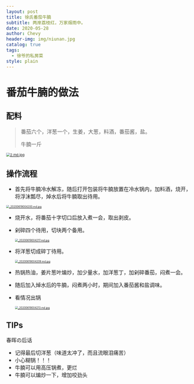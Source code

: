 ```yaml
---
layout: post
title: 徐氏番茄牛腩
subtitle: 两岸荔枝红，万家烟雨中。
date: 2020-05-28
author: Chevy
header-img: img/niunan.jpg
catalog: true
tags:
  - 徐爷的私房菜
style: plain
---
```


# 番茄牛腩的做法

## 配料

> 番茄六个，洋葱一个，生姜，大葱，料酒，番茄酱，盐。
>
> 牛腩一斤

[<img src="http://img.xuchunhui.top/images/2020/06/19/2.md.jpg" alt="2.md.jpg" style="zoom:67%;" />](http://img.xuchunhui.top/image/c0m)

## 操作流程

- 首先将牛腩​​冷水解冻，随后打开包装将牛腩放置在冷水锅内，加料酒，烧开，将浮沫瓢尽，焯水后将牛腩取出待用。

[<img src="http://img.xuchunhui.top/images/2020/06/19/_20200619004200.md.jpg" alt="_20200619004200.md.jpg" style="zoom:50%;" />](http://img.xuchunhui.top/image/9VL)

- 烧开水，将番茄十字切口后放入煮一会，取出剥皮。
  
- 剁碎四个待用，切块两个备用。
  
  [<img src="http://img.xuchunhui.top/images/2020/06/19/_20200619004217.md.jpg" alt="_20200619004217.md.jpg" style="zoom:50%;" />](http://img.xuchunhui.top/image/88qT)
  
- 将洋葱切成碎丁待用。

  [<img src="http://img.xuchunhui.top/images/2020/06/19/_20200619004209.md.jpg" alt="_20200619004209.md.jpg" style="zoom:50%;" />](http://img.xuchunhui.top/image/86AQ)

- 热锅热油，姜片葱叶煸炒，加少量水，加洋葱丁，加剁碎番茄，闷煮一会。

- 随后加入焯水后的牛腩，闷煮两小时，期间加入番茄酱和盐调味。

- 看情况出锅

  [<img src="http://img.xuchunhui.top/images/2020/06/19/_20200619004213.md.jpg" alt="_20200619004213.md.jpg" style="zoom:50%;" />](http://img.xuchunhui.top/image/jEH)

## TIPs

春晖の后话

- 记得最后切洋葱（味道太冲了，而且流眼泪痛苦）
- 小心糊锅！！！
- 牛腩可以用高压锅煮，更烂
- 牛腩可以煸炒一下，增加咬劲头